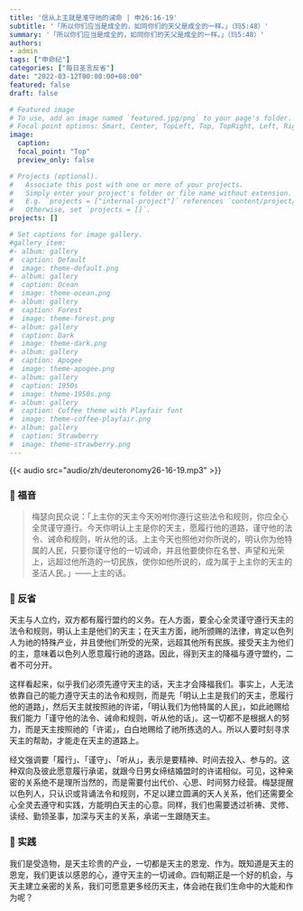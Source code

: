 ```yaml
---
title: '信从上主就是准守祂的诫命 | 申26:16-19'
subtitle: '「所以你们应当是成全的，如同你们的天父是成全的一样。」（玛5:48）'
summary: '「所以你们应当是成全的，如同你们的天父是成全的一样。」（玛5:48）'
authors:
- admin
tags: ["申命纪"]
categories: ["每日圣言反省"]
date: "2022-03-12T00:00:00+08:00"
featured: false
draft: false

# Featured image
# To use, add an image named `featured.jpg/png` to your page's folder.
# Focal point options: Smart, Center, TopLeft, Top, TopRight, Left, Right, BottomLeft, Bottom, BottomRight
image:
  caption:
  focal_point: "Top"
  preview_only: false

# Projects (optional).
#   Associate this post with one or more of your projects.
#   Simply enter your project's folder or file name without extension.
#   E.g. `projects = ["internal-project"]` references `content/project/deep-learning/index.md`.
#   Otherwise, set `projects = []`.
projects: []

# Set captions for image gallery.
#gallery_item:
#- album: gallery
#  caption: Default
#  image: theme-default.png
#- album: gallery
#  caption: Ocean
#  image: theme-ocean.png
#- album: gallery
#  caption: Forest
#  image: theme-forest.png
#- album: gallery
#  caption: Dark
#  image: theme-dark.png
#- album: gallery
#  caption: Apogee
#  image: theme-apogee.png
#- album: gallery
#  caption: 1950s
#  image: theme-1950s.png
#- album: gallery
#  caption: Coffee theme with Playfair font
#  image: theme-coffee-playfair.png
#- album: gallery
#  caption: Strawberry
#  image: theme-strawberry.png
---
```


{{< audio src="audio/zh/deuteronomy26-16-19.mp3" >}}

### :love_letter: 福音
> 梅瑟向民众说：「上主你的天主今天吩咐你遵行这些法令和规则，你应全心全灵谨守遵行。今天你明认上主是你的天主，愿履行他的道路，谨守他的法令、诫命和规则，听从他的话。上主今天也照他对你所说的，明认你为他特属的人民，只要你谨守他的一切诫命，并且他要使你在名誉、声望和光荣上，远超过他所造的一切民族，使你如他所说的，成为属于上主你的天主的圣洁人民。」——上主的话。

### :speech_balloon: 反省
天主与人立约，双方都有履行盟约的义务。在人方面，要全心全灵谨守遵行天主的法令和规则，明认上主是他们的天主；在天主方面，祂所颁赐的法律，肯定以色列人为祂的特殊产业，并且使他们所受的光荣，远超其他所有民族。接受天主为他们的主，意味着以色列人愿意履行祂的道路。因此，得到天主的降福与遵守盟约，二者不可分开。

这样看起来，似乎我们必须先遵守天主的话，天主才会降福我们。事实上，人无法依靠自己的能力遵守天主的法令和规则，而是先「明认上主是我们的天主，愿履行他的道路」，然后天主就按照祂的许诺，「明认我们为他特属的人民」，如此祂赐给我们能力「谨守他的法令、诫命和规则，听从他的话」。这一切都不是根据人的努力，而是天主按照祂的「许诺」，白白地赐给了祂所拣选的人。所以人要时刻寻求天主的帮助，才能走在天主的道路上。

经文强调要「履行」、「谨守」、「听从」，表示是要精神、时间去投入、参与的。这种双向及彼此愿意履行承诺，就跟今日男女缔结婚盟时的许诺相似。可见，这种亲密的关系绝不是理所当然的，而是需要付出代价、心思、时间努力经营。梅瑟提醒以色列人，只认识或背诵法令和规则，不足以建立圆满的天人关系，他们还需要全心全灵去遵守和实践，方能明白天主的心意。同样，我们也需要透过祈祷、灵修、读经、勤领圣事，加深与天主的关系，承诺一生跟随天主。

### :runner: 实践
我们是受造物，是天主珍贵的产业，一切都是天主的恩宠、作为。既知道是天主的恩宠，我们更该以感恩的心，遵守天主的一切诫命。四旬期正是一个好的机会，与天主建立亲密的关系，我们可愿意更多经历天主，体会祂在我们生命中的大能和作为呢？
